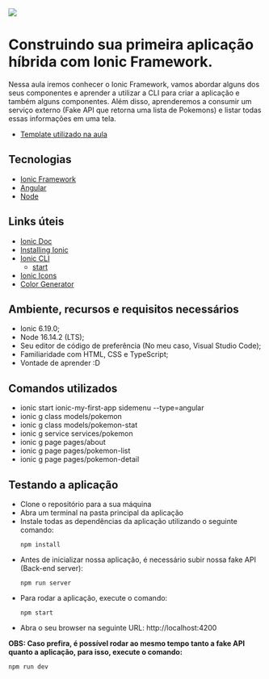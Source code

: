 <img src="https://storage.googleapis.com/golden-wind/experts-club/capa-github.svg" />

# Construindo sua primeira aplicação híbrida com Ionic Framework.

Nessa aula iremos conhecer o Ionic Framework, vamos abordar alguns dos seus componentes e aprender a utilizar a CLI para criar a aplicação e também alguns componentes. Além disso, aprenderemos a consumir um serviço externo (Fake API que retorna uma lista de Pokemons) e listar todas essas informações em uma tela. 

- [Template utilizado na aula](https://github.com/rocketseat-experts-club/ionic-my-first-app-2022-03-28/tree/template)

## Tecnologias

- [Ionic Framework](https://ionicframework.com/)
- [Angular](https://angular.io/)
- [Node](https://nodejs.org/en/)

## Links úteis

- [Ionic Doc](https://ionicframework.com/docs)
- [Installing Ionic](https://ionicframework.com/docs/intro/cli)
- [Ionic CLI](https://ionicframework.com/docs/cli)
    - [start](https://ionicframework.com/docs/cli/commands/start)
- [Ionic Icons](https://ionic.io/ionicons)
- [Color Generator](https://ionicframework.com/docs/theming/color-generator)

## Ambiente, recursos e requisitos necessários

- Ionic 6.19.0;
- Node 16.14.2 (LTS);
- Seu editor de código de preferência (No meu caso, Visual Studio Code);
- Familiaridade com HTML, CSS e TypeScript;
- Vontade de aprender :D

## Comandos utilizados
- ionic start ionic-my-first-app sidemenu --type=angular
- ionic g class models/pokemon
- ionic g class models/pokemon-stat
- ionic g service services/pokemon
- ionic g page pages/about
- ionic g page pages/pokemon-list
- ionic g page pages/pokemon-detail

## Testando a aplicação
- Clone o repositório para a sua máquina
- Abra um terminal na pasta principal da aplicação
- Instale todas as dependências da aplicação utilizando o seguinte comando:
    ```
    npm install
    ```
- Antes de inicializar nossa aplicação, é necessário subir nossa fake API (Back-end server):
    ```
    npm run server
    ```
- Para rodar a aplicação, execute o comando:
    ```
    npm start
    ```
- Abra o seu browser na seguinte URL: http://localhost:4200

**OBS: Caso prefira, é possível rodar ao mesmo tempo tanto a fake API quanto a aplicação, para isso, execute o comando:**
```
npm run dev
```